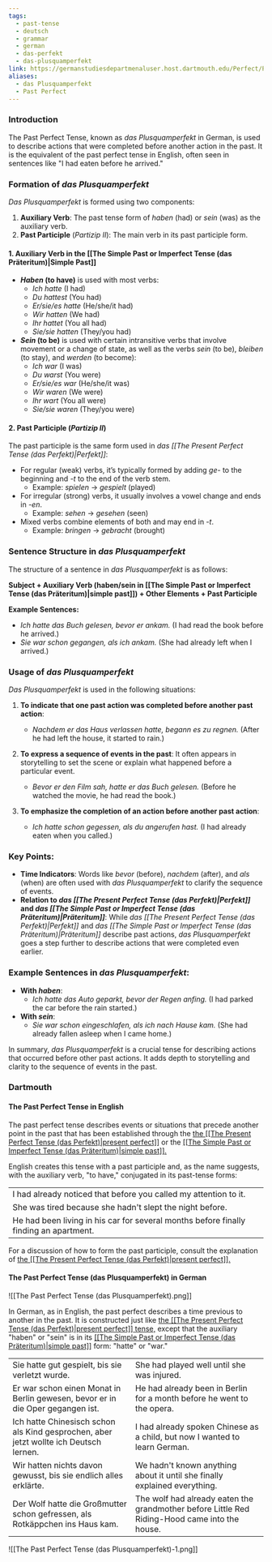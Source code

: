 ```yaml
---
tags:
  - past-tense
  - deutsch
  - grammar
  - german
  - das-perfekt
  - das-plusquamperfekt
link: https://germanstudiesdepartmenaluser.host.dartmouth.edu/Perfect/PastPerfect.html
aliases:
  - das Plusquamperfekt
  - Past Perfect
---
```


### Introduction

The Past Perfect Tense, known as _das Plusquamperfekt_ in German, is used to describe actions that were completed before another action in the past. It is the equivalent of the past perfect tense in English, often seen in sentences like "I had eaten before he arrived."


### Formation of _das Plusquamperfekt_

_Das Plusquamperfekt_ is formed using two components:

1. **Auxiliary Verb**: The past tense form of _haben_ (had) or _sein_ (was) as the auxiliary verb.
2. **Past Participle** (_Partizip II_): The main verb in its past participle form.

#### 1. **Auxiliary Verb in the [[The Simple Past or Imperfect Tense (das Präteritum)|Simple Past]]**

- **_Haben_ (to have)** is used with most verbs:
    - _Ich hatte_ (I had)
    - _Du hattest_ (You had)
    - _Er/sie/es hatte_ (He/she/it had)
    - _Wir hatten_ (We had)
    - _Ihr hattet_ (You all had)
    - _Sie/sie hatten_ (They/you had)
- **_Sein_ (to be)** is used with certain intransitive verbs that involve movement or a change of state, as well as the verbs _sein_ (to be), _bleiben_ (to stay), and _werden_ (to become):
    - _Ich war_ (I was)
    - _Du warst_ (You were)
    - _Er/sie/es war_ (He/she/it was)
    - _Wir waren_ (We were)
    - _Ihr wart_ (You all were)
    - _Sie/sie waren_ (They/you were)

#### 2. **Past Participle (_Partizip II_)**

The past participle is the same form used in _das [[The Present Perfect Tense (das Perfekt)|Perfekt]]_:

- For regular (weak) verbs, it’s typically formed by adding _ge-_ to the beginning and _-t_ to the end of the verb stem.
    - Example: _spielen_ → _gespielt_ (played)
- For irregular (strong) verbs, it usually involves a vowel change and ends in _-en_.
    - Example: _sehen_ → _gesehen_ (seen)
- Mixed verbs combine elements of both and may end in _-t_.
    - Example: _bringen_ → _gebracht_ (brought)



### Sentence Structure in *das Plusquamperfekt*

The structure of a sentence in _das Plusquamperfekt_ is as follows:

**Subject + Auxiliary Verb (haben/sein in [[The Simple Past or Imperfect Tense (das Präteritum)|simple past]]) + Other Elements + Past Participle**

**Example Sentences:**

- _Ich hatte das Buch gelesen, bevor er ankam._ (I had read the book before he arrived.)
- _Sie war schon gegangen, als ich ankam._ (She had already left when I arrived.)


### Usage of _das Plusquamperfekt_

_Das Plusquamperfekt_ is used in the following situations:

1. **To indicate that one past action was completed before another past action**:
    
    - _Nachdem er das Haus verlassen hatte, begann es zu regnen._ (After he had left the house, it started to rain.)
2. **To express a sequence of events in the past**: It often appears in storytelling to set the scene or explain what happened before a particular event.
    
    - _Bevor er den Film sah, hatte er das Buch gelesen._ (Before he watched the movie, he had read the book.)
3. **To emphasize the completion of an action before another past action**:
    
    - _Ich hatte schon gegessen, als du angerufen hast._ (I had already eaten when you called.)



### Key Points:

- **Time Indicators**: Words like _bevor_ (before), _nachdem_ (after), and _als_ (when) are often used with _das Plusquamperfekt_ to clarify the sequence of events.
- **Relation to _das [[The Present Perfect Tense (das Perfekt)|Perfekt]]_ and _das [[The Simple Past or Imperfect Tense (das Präteritum)|Präteritum]]_**: While _das [[The Present Perfect Tense (das Perfekt)|Perfekt]]_ and _das [[The Simple Past or Imperfect Tense (das Präteritum)|Präteritum]]_ describe past actions, _das Plusquamperfekt_ goes a step further to describe actions that were completed even earlier.



### Example Sentences in _das Plusquamperfekt_:

- **With _haben_**:
    - _Ich hatte das Auto geparkt, bevor der Regen anfing._ (I had parked the car before the rain started.)
- **With _sein_**:
    - _Sie war schon eingeschlafen, als ich nach Hause kam._ (She had already fallen asleep when I came home.)


In summary, _das Plusquamperfekt_ is a crucial tense for describing actions that occurred before other past actions. It adds depth to storytelling and clarity to the sequence of events in the past.
  


### Dartmouth

#### The Past Perfect Tense in English

The past perfect tense describes events or situations that precede another point in the past that has been established through the [the [[The Present Perfect Tense (das Perfekt)|present perfect]]](https://germanstudiesdepartmenaluser.host.dartmouth.edu/Perfect/Perfect.html) or the [[[The Simple Past or Imperfect Tense (das Präteritum)|simple past]].](https://germanstudiesdepartmenaluser.host.dartmouth.edu/SimplePast/SimplePast.html)

English creates this tense with a past participle and, as the name suggests, with the auxiliary verb, "to have," conjugated in its past-tense forms:

|   |
|---|
|I had already noticed that before you called my attention to it.|
|She was tired because she hadn't slept the night before.|
|He had been living in his car for several months before finally finding an apartment.|

For a discussion of how to form the past participle, consult the explanation of [the [[The Present Perfect Tense (das Perfekt)|present perfect]].](https://germanstudiesdepartmenaluser.host.dartmouth.edu/Perfect/Perfect.html)


#### The Past Perfect Tense (das Plusquamperfekt) in German

![[The Past Perfect Tense (das Plusquamperfekt).png]]


In German, as in English, the past perfect describes a time previous to another in the past. It is constructed just like [the [[The Present Perfect Tense (das Perfekt)|present perfect]] tense,](https://germanstudiesdepartmenaluser.host.dartmouth.edu/Perfect/Perfect.html) except that the auxiliary "haben" or "sein" is in its [[[The Simple Past or Imperfect Tense (das Präteritum)|simple past]]](https://germanstudiesdepartmenaluser.host.dartmouth.edu/SimplePast/SimplePast.html) form: "hatte" or "war."

|                                                                                       |                                                                                                 |
| ------------------------------------------------------------------------------------- | ----------------------------------------------------------------------------------------------- |
| Sie hatte gut gespielt, bis sie verletzt wurde.                                       | She had played well until she was injured.                                                    |
| Er war schon einen Monat in Berlin gewesen, bevor er in die Oper gegangen ist.        | He had already been in Berlin for a month before he went to the opera.                        |
| Ich hatte Chinesisch schon als Kind gesprochen, aber jetzt wollte ich Deutsch lernen. | I had already spoken Chinese as a child, but now I wanted to learn German.                    |
| Wir hatten nichts davon gewusst, bis sie endlich alles erklärte.                      | We hadn't known anything about it until she finally explained everything.                     |
| Der Wolf hatte die Großmutter schon gefressen, als Rotkäppchen ins Haus kam.          | The wolf had already eaten the grandmother before Little Red Riding-Hood came into the house. |

![[The Past Perfect Tense (das Plusquamperfekt)-1.png]]






































